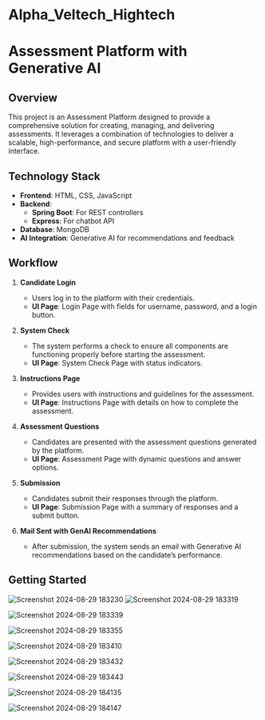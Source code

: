 # Alpha_Veltech_Hightech

# Assessment Platform with Generative AI

## Overview

This project is an Assessment Platform designed to provide a comprehensive solution for creating, managing, and delivering assessments. It leverages a combination of technologies to deliver a scalable, high-performance, and secure platform with a user-friendly interface.

## Technology Stack

- **Frontend**: HTML, CSS, JavaScript
- **Backend**:
  - **Spring Boot**: For REST controllers
  - **Express**: For chatbot API
- **Database**: MongoDB
- **AI Integration**: Generative AI for recommendations and feedback

## Workflow

1. **Candidate Login**
   - Users log in to the platform with their credentials.
   - **UI Page**: Login Page with fields for username, password, and a login button.

2. **System Check**
   - The system performs a check to ensure all components are functioning properly before starting the assessment.
   - **UI Page**: System Check Page with status indicators.

3. **Instructions Page**
   - Provides users with instructions and guidelines for the assessment.
   - **UI Page**: Instructions Page with details on how to complete the assessment.

4. **Assessment Questions**
   - Candidates are presented with the assessment questions generated by the platform.
   - **UI Page**: Assessment Page with dynamic questions and answer options.

5. **Submission**
   - Candidates submit their responses through the platform.
   - **UI Page**: Submission Page with a summary of responses and a submit button.

6. **Mail Sent with GenAI Recommendations**
   - After submission, the system sends an email with Generative AI recommendations based on the candidate’s performance.
   

## Getting Started

![Screenshot 2024-08-29 183230](https://github.com/user-attachments/assets/3a914f61-dd9d-4996-89bb-b0652c433c60)
![Screenshot 2024-08-29 183319](https://github.com/user-attachments/assets/13829d43-2d30-42b2-885d-bd6e7dd417c7)

![Screenshot 2024-08-29 183339](https://github.com/user-attachments/assets/d82fd0d3-49d3-4ec6-99ec-a3bd75938197)

![Screenshot 2024-08-29 183355](https://github.com/user-attachments/assets/ad156661-6407-4909-9874-7e56668bf021)

![Screenshot 2024-08-29 183410](https://github.com/user-attachments/assets/d24928e8-46f9-477e-94d4-fd1a2bd622fc)

![Screenshot 2024-08-29 183432](https://github.com/user-attachments/assets/fa803381-598e-4023-9331-51733c56e545)

![Screenshot 2024-08-29 183443](https://github.com/user-attachments/assets/584f05a3-de4b-4b49-8200-7d24450aa9b4)

![Screenshot 2024-08-29 184135](https://github.com/user-attachments/assets/79a89db8-6985-453b-a8fd-b953b333f3c4)

![Screenshot 2024-08-29 184147](https://github.com/user-attachments/assets/519606f8-2f75-4435-b7fd-68ad90446289)



